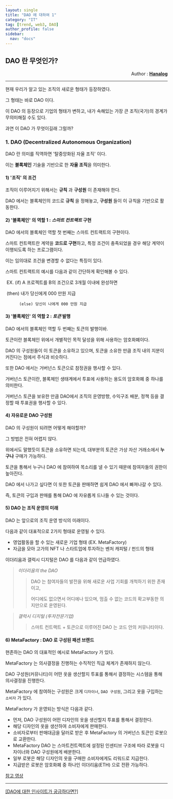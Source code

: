 ```yaml
---
layout: single
title: "DAO 에 대하여 1"
category: "IT"
tag: [trend, web3, DAO]
author_profile: false
sidebar:
  nav: "docs"
---
```




## DAO 란 무엇인가?

<div style="text-align: right"> Author : <b><a href="https://github.com/hanalog">Hanalog</a></b></div>

---

현재 우리가 알고 있는 조직의 새로운 형태가 등장하였다.

그 형태는 바로 DAO 이다.

이 DAO 의 등장으로 기업의 형태가 변하고, 내가 속해있는 가장 큰 조직(국가)의 경계가 무의미해질 수도 있다.

과연 이 DAO 가 무엇이길래 그럴까?



### 1. DAO (Decentralized Autonomous Organization)

DAO 란 의미를 직역하면 '탈중앙화된 자율 조직' 이다.

이는 **블록체인** 기술을 기반으로 한 **자율 조직**을 의미한다.

#### 1) '조직' 의 조건

조직이 이루어지기 위해서는 **규칙** 과 **구성원** 이 존재해야 한다.

DAO 에서는 블록체인의 코드로 **규칙** 을 정해놓고, **구성원** 들이 이 규칙을 기반으로 활동한다.



#### 2) '블록체인' 의 역할 1 : *스마트 컨트랙트*  구현

DAO 에서의 블록체인 역할 첫 번째는 스마트 컨트랙트의 구현이다.

스마트 컨트랙트란 계약을 **코드로 구현**하고, 특정 조건이 충족되었을 경우 해당 계약이 이행되도록 하는 프로그램이다.

이는 임의대로 조건을 변경할 수 없다는 특징이 있다.

스마트 컨트랙트의 예시를 다음과 같이 간단하게 확인해볼 수 있다.

​	EX. (if) A 프로젝트를 B의 조건으로 3개월 이내에 완성하면

​		  (then) 내가 당신에게 000 만원 지급

 		  (else) 당신이 나에게 000 만원 지급



#### 3) '블록체인' 의 역할 2 : *토큰*  발행

DAO 에서의 블록체인 역할 두 번째는 토큰의 발행이바.

토큰이란 블록체인 위에서 개별적인 목적 달성을 위해 사용하는 암호화폐이다.

DAO 의 구성원들이 이 토큰을 소유하고 있으며, 토큰을 소유한 만큼 조직 내의 지분이 커진다는 점에서 주식과 비슷하다.

또한 DAO 에서는 거버넌스 토큰으로 참정권을 행사할 수 있다.

거버넌스 토큰이란, 블록체인 생태계에서 투표에 사용하는 용도의 암호화폐 중 하나를 의미한다.

거버넌스 토큰을 보유한 만큼 DAO에서 조직의 운영방향, 수익구조 배분, 정책 등을 결정할 때 투표권을 행사할 수 있다.



#### 4) 자유로운 DAO 구성원

DAO 의 구성원이 되려면 어떻게 해야할까?

그 방법은 전혀 어렵지 않다.

위에서도 말했듯이 토큰을 소유하면 되는데, 대부분의 토큰은 가상 자산 거래소에서 **누구나** 구매가 가능하다.

토큰을 통해서 누구나 DAO 에 참여하여 목소리를 낼 수 있기 때문에 참여자들의 권한이 높아진다.

DAO 에서 나가고 싶다면 이 또한 토큰을 판매하면 쉽게 DAO 에서 빠져나갈 수 있다.

즉, 토큰의 구입과 판매를 통해 DAO 에 자유롭게 드나들 수 있는 것이다.



#### 5) DAO 는 조직 운영의 미래

DAO 는 앞으로의 조직 운영 방식의 미래이다.

다음과 같이 대표적으로 2가지 형태로 운영될 수 있다.

- 영업활동을 할 수 있는 새로운 기업 형태 (EX. MetaFactory)
- 자금을 모아 고가의 NFT 나 스타트업에 투자하는 벤처 캐피털 / 펀드의 형태



이더리움과 갤럭시 디지털은 DAO 를 다음과 같이 언급하였다.

> *이더리움의 the DAO*
>
> > DAO 는 참여자들의 발전을 위해 새로운 사업 기회를 개척하기 위한 존재이고,
> >
> > 어디에도 없으면서 어디에나 있으며, 멈출 수 없는 코드의 확고부동한 의지만으로 운영된다.



> *갤럭시 디지털 (투자전문기업)*
>
> > 스마트 컨트랙트 + 토큰으로 이루어진 DAO 는 코드 안의 커뮤니티이다.



#### 6) MetaFactory : DAO 로 구성된 패션 브랜드

현존하는 DAO 의 대표적인 예시로 MetaFactory 가 있다.

MetaFactory 는 의사결정을 진행하는 수직적인 직급 체계가 존재하지 않는다.

DAO 구성원(커뮤니티)이 어떤 옷을 생산할지 투표를 통해서 결정하는 시스템을 통해 의사결정을 진행한다.

MetaFactory 에 참여하는 구성원은 크게 `디자이너`, `DAO 구성원`, 그리고 옷을 구입하는 `소비자` 가 있다.

MetaFactory 가 운영되는 방식은 다음과 같다.

- 먼저, DAO 구성원이 어떤 디자인의 옷을 생산할지 투표를 통해서 결정한다.
- 해당 디자인의 옷을 생산하여 소비자에게 판매한다.
- 소비자로부터 판매대금을 달러로 받은 후 MetaFactory 의 거버넌스 토큰인 로봇으로 교환한다.
- MetaFactory DAO 는 스마트컨트랙트에 설정된 인센티브 구조에 따라 로봇을 디자이너와 DAO 구성원에게 배분한다.
- 일부 로봇은 해당 디자인의 옷을 구매한 소비자에게도 리워드로 지급한다.
- 지급받은 로봇은 암호화폐 중 하나인 이더리움(ETH) 으로 전환 가능하다.



[참고 영상](https://www.youtube.com/watch?v=_9wG4PdevrU)

---

[[DAO에 대한 인사이트가 궁금하다면?]](https://hanalog.github.io/tags/#DAO)

